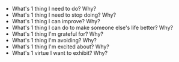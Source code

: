 - What's 1 thing I need to do? Why?
- What's 1 thing I need to stop doing? Why?
- What's 1 thing I can improve? Why?
- What's 1 thing I can do to make someone else's life better? Why?
- What's 1 thing I'm grateful for? Why?
- What's 1 thing I'm avoiding? Why?
- What's 1 thing I'm excited about? Why?
- What's 1 virtue I want to exhibit? Why?
